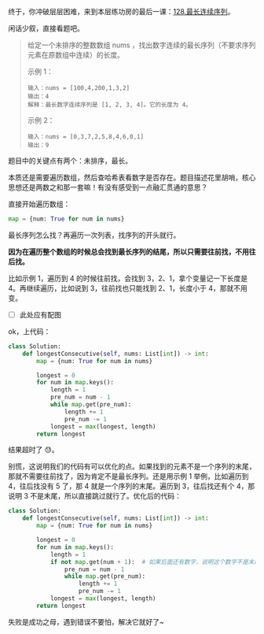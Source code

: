 终于，你冲破层层困难，来到本层练功房的最后一课：[128.最长连续序列](https://leetcode.cn/problems/longest-consecutive-sequence/)。

闲话少叙，直接看题吧。

> 给定一个未排序的整数数组 nums ，找出数字连续的最长序列（不要求序列元素在原数组中连续）的长度。
>
> 示例 1：
>
> ```
> 输入：nums = [100,4,200,1,3,2]
> 输出：4
> 解释：最长数字连续序列是 [1, 2, 3, 4]。它的长度为 4。
> ```
>
> 示例 2：
>
> ```
> 输入：nums = [0,3,7,2,5,8,4,6,0,1]
> 输出：9
> ```

题目中的关键点有两个：未排序，最长。

本质还是需要遍历数组，然后查哈希表看数字是否存在。题目描述花里胡哨，核心思想还是两数之和那一套嘛！有没有感受到一点融汇贯通的意思？

直接开始遍历数组：

```python
map = {num: True for num in nums}
```

最长序列怎么找？再遍历一次列表，找序列的开头就行。

**因为在遍历整个数组的时候总会找到最长序列的结尾，所以只需要往前找，不用往后找。**

比如示例 1，遍历到 4 的时候往前找，会找到 3，2、1，拿个变量记一下长度是 4。再继续遍历，比如说到 3，往前找也只能找到 2、1，长度小于 4，那就不用变。

- [ ] 此处应有配图

ok，上代码：

```python
class Solution:
    def longestConsecutive(self, nums: List[int]) -> int:
        map = {num: True for num in nums}

        longest = 0
        for num in map.keys():
            length = 1
            pre_num = num - 1
            while map.get(pre_num):
                length += 1
                pre_num -= 1
            longest = max(longest, length)
        return longest
```

结果超时了 😓。

别慌，这说明我们的代码有可以优化的点。如果找到的元素不是一个序列的末尾，那就不需要往前找了，因为肯定不是最长序列。还是用示例 1 举例，比如遍历到 4，往后找没有 5 了，那 4 就是一个序列的末尾。遍历到 3，往后找还有个 4，那说明 3 不是末尾，所以直接跳过就行了。优化后的代码：

```python
class Solution:
    def longestConsecutive(self, nums: List[int]) -> int:
        map = {num: True for num in nums}

        longest = 0
        for num in map.keys():
            length = 1
            if not map.get(num + 1):  # 如果后面还有数字，说明这个数字不是末尾，直接跳过
                pre_num = num - 1
                while map.get(pre_num):
                    length += 1
                    pre_num -= 1
            longest = max(longest, length)
        return longest
```

失败是成功之母，遇到错误不要怕，解决它就好了~
